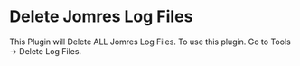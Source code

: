 # Delete Jomres Log Files
This Plugin will Delete ALL Jomres Log Files. To use this plugin. Go to Tools -> Delete Log Files.
